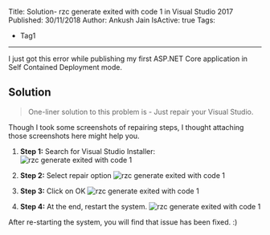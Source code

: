 Title: Solution- rzc generate exited with code 1 in Visual Studio 2017
Published: 30/11/2018
Author: Ankush Jain
IsActive: true
Tags:
  - Tag1
---
I just got this error while publishing my first ASP.NET Core application in Self Contained Deployment mode.

## Solution

> One-liner solution to this problem is - Just repair your Visual Studio.

Though I took some screenshots of repairing steps, I thought attaching those screenshots here might help you.

1.  **Step 1:** Search for Visual Studio Installer: ![rzc generate exited with code 1 ](/img/blogs/solution-rzc-generate-exited-with-code-1-in-visual-studio-2017/repair-visual-studio-rzc-generate-exited-with-code-1.png)

2.  **Step 2:** Select repair option ![rzc generate exited with code 1 ](/img/blogs/solution-rzc-generate-exited-with-code-1-in-visual-studio-2017/repair-visual-studio-rzc-generate-exited-with-code-2.png)

3.  **Step 3:** Click on OK ![rzc generate exited with code 1 ](/img/blogs/solution-rzc-generate-exited-with-code-1-in-visual-studio-2017/repair-visual-studio-rzc-generate-exited-with-code-3.png)

4.  **Step 4:** At the end, restart the system. ![rzc generate exited with code 1 ](/img/blogs/solution-rzc-generate-exited-with-code-1-in-visual-studio-2017/repair-visual-studio-rzc-generate-exited-with-code-4.png)



After re-starting the system, you will find that issue has been fixed. :)

                